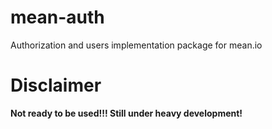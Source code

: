 mean-auth
=========

Authorization and users implementation package for mean.io

# Disclaimer

__Not ready to be used!!! Still under heavy development!__
